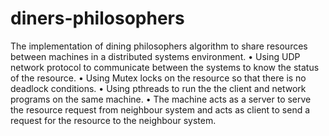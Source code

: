 # diners-philosophers
The implementation of dining philosophers algorithm to share resources between machines in a distributed systems environment.
•	Using UDP network protocol to communicate between the systems to know the status of the resource.
•	Using Mutex locks on the resource so that there is no deadlock conditions.
•	Using pthreads to run the the client and network programs on the same machine.
•	The machine acts as a server to serve the resource request from neighbour system and acts as client to send  a request for the resource to the neighbour system.

